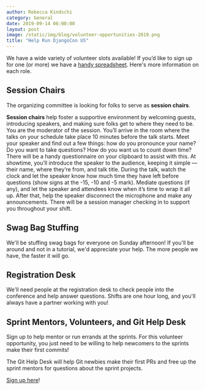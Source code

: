 ```yaml
---
author: Rebecca Kindschi
category: General
date: 2019-09-14 06:00:00
layout: post
image: /static/img/blog/volunteer-opportunities-2019.png
title: "Help Run DjangoCon US"
---
```


We have a wide variety of volunteer slots available! If you’d like to sign up for one (or more) we have a [handy spreadsheet](https://docs.google.com/spreadsheets/d/1VO8Xh6xPOQb32WjUD7pKJCMXvqCdcMz95CqIoNToUsA/edit#gid=0). Here's more information on each role.

## Session Chairs

The organizing committee is looking for folks to serve as **session chairs**.

**Session chairs** help foster a supportive environment by welcoming guests, introducing speakers, and making sure folks get to where they need to be. You are the moderator of the session. You’ll arrive in the room where the talks on your schedule take place 10 minutes before the talk starts. Meet your speaker and find out a few things: how do you pronounce your name? Do you want to take questions? How do you want us to count down time? There will be a handy questionnaire on your clipboard to assist with this. At showtime, you’ll introduce the speaker to the audience, keeping it simple — their name, where they’re from, and talk title. During the talk, watch the clock and let the speaker know how much time they have left before questions (show signs at the -15, -10 and -5 mark). Mediate questions (if any), and let the speaker and attendees know when it’s time to wrap it all up. After that, help the speaker disconnect the microphone and make any announcements. There will be a session manager checking in to support you throughout your shift.

## Swag Bag Stuffing

We'll be stuffing swag bags for everyone on Sunday afternoon! If you'll be around and not in a tutorial, we'd appreciate your help. The more people we have, the faster it will go.

## Registration Desk

We'll need people at the registration desk to check people into the conference and help answer questions. Shifts are one hour long, and you'll always have a partner working with you!

## Sprint Mentors, Volunteers, and Git Help Desk

Sign up to help mentor or run errands at the sprints. For this volunteer opportunity, you just need to be willing to help newcomers to the sprints make their first commits!

The Git Help Desk will help Git newbies make their first PRs and free up the sprint mentors for questions about the sprint projects.

[Sign up here](https://docs.google.com/spreadsheets/d/1VO8Xh6xPOQb32WjUD7pKJCMXvqCdcMz95CqIoNToUsA/edit#gid=0)!
